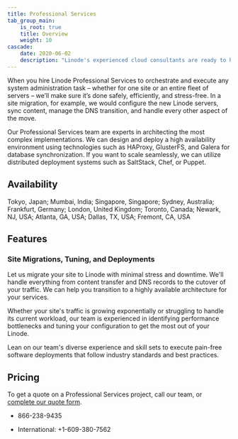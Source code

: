 ```yaml
---
title: Professional Services
tab_group_main:
    is_root: true
    title: Overview
    weight: 10
cascade:
    date: 2020-06-02
    description: "Linode's experienced cloud consultants are ready to help you architect your services, carry out site migrations, and deploy software. Achieve your short- and long-term goals in the cloud with us."
---
```


When you hire Linode Professional Services to orchestrate and execute any system administration task – whether for one site or an entire fleet of servers – we’ll make sure it’s done safely, efficiently, and stress-free. In a site migration, for example, we would configure the new Linode servers, sync content, manage the DNS transition, and handle every other aspect of the move.

Our Professional Services team are experts in architecting the most complex implementations. We can design and deploy a high availability environment using technologies such as HAProxy, GlusterFS, and Galera for database synchronization. If you want to scale seamlessly, we can utilize distributed deployment systems such as SaltStack, Chef, or Puppet.

## Availability

Tokyo, Japan; Mumbai, India; Singapore, Singapore; Sydney, Australia; Frankfurt, Germany; London, United Kingdom; Toronto, Canada; Newark, NJ, USA; Atlanta, GA, USA; Dallas, TX, USA; Fremont, CA, USA

## Features

### Site Migrations, Tuning, and Deployments

Let us migrate your site to Linode with minimal stress and downtime. We'll handle everything from content transfer and DNS records to the cutover of your traffic. We can help you transition to a highly available architecture for your services.

Whether your site's traffic is growing exponentially or struggling to handle its current workload, our team is experienced in identifying performance bottlenecks and tuning your configuration to get the most out of your Linode.

Lean on our team's diverse experience and skill sets to execute pain-free software deployments that follow industry standards and best practices.

## Pricing

To get a quote on a Professional Services project, call our team, or [complete our quote form](https://proservices.typeform.com/to/xJiIEy).

- 866-238-9435

- International: +1-609-380-7562
